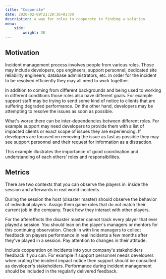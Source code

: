 ```yaml
---
title: "Cooperate"
date: 2020-02-09T21:29:36+01:00
description: a way for roles to cooperate in finding a solution
menu:
    side:
        weight: 30
---
```


## Motivation

Incident management process involves people from various roles. Those may include developers, ops engineers, support personnel, dedicated site reliability engineers, database administrators, etc. In order for the incident to be resolved efficiently they may all need to work together.

In addition to coming from different backgrounds and being used to working in different conditions those roles also have different goals. For example support staff may be trying to send some kind of notice to clients that are suffering degraded performance. On the other hand, developers may be attempting to resolve the issues as soon as possible.

What's worse there can be inter-dependencies between different roles. For example support may need developers to provide them with a list of impacted clients or exact scope of issues they are experiencing. If developers are focused on removing the issue as fast as possible they may see support personnel and their request for information as a distraction.

This example illustrates the importance of good coordination and understanding of each others' roles and responsibilities.

## Metrics

There are two contexts that you can observe the players in: inside the session and afterwards in real world incidents.

During the session the host (disaster master) should observe the behavior of individual players. Assign them game roles that do not match their current job in the company. Track how they interact with other players.

For the aftereffects the disaster master cannot track every player that ever played a session. You should lean on the player's managers or mentors for this continuing observation. Check in with line managers to collect feedback on players performance in real incidents a few months after they've played in a session. Pay attention to changes in their attitude.

Include cooperation on incidents into your company's stakeholders feedback if you can. For example if support personnel needs developers when crating the incident impact notice then support should be consulted as developer's stakeholders. Performance during incident management should be included in the regularly delivered feedback.

